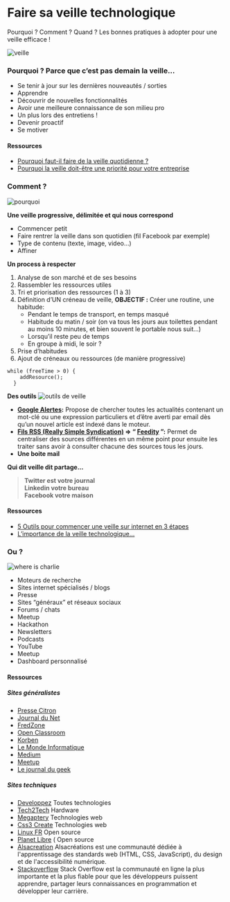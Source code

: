 # Faire sa veille technologique

Pourquoi ? Comment ? Quand ? Les bonnes pratiques à adopter pour une veille efficace !

![veille](https://gwenvaelauger.files.wordpress.com/2018/01/veille-technologique-660x330.jpg)

### Pourquoi ? Parce que c’est pas demain la veille...

- Se tenir à jour sur les dernières nouveautés / sorties
- Apprendre
- Découvrir de nouvelles fonctionnalités
- Avoir une meilleure connaissance de son milieu pro
- Un plus lors des entretiens !
- Devenir proactif
- Se motiver

#### Ressources

* [Pourquoi faut-il faire de la veille quotidienne ?](http://www.dynamique-mag.com/article/pourquoi-faut-faire-veille-quotidienne.8275)
* [Pourquoi la veille doit-être une priorité pour votre entreprise](http://blog.alerti.com/fr/2013/05/pourquoi-la-veille-doit-etre-une-priorite-pour-votre-entreprise/)

### Comment ?

![pourquoi](https://rof.univ-amu.fr/rof-web/upload/master-VTI1517244257648.jpg)

**Une veille progressive, délimitée et qui nous correspond**

- Commencer petit
- Faire rentrer la veille dans son quotidien (fil Facebook par exemple)
- Type de contenu (texte, image, video…)
- Affiner

**Un process à respecter**
1. Analyse de son marché et de ses besoins
2. Rassembler les ressources utiles
3. Tri et priorisation des ressources (1 à 3)
4. Définition d’UN créneau de veille, **OBJECTIF :** Créer une routine, une habitude: 
	- Pendant le temps de transport, en temps masqué
	- Habitude du matin / soir (on va tous les jours aux toilettes pendant au moins 10 minutes, et bien souvent le portable nous suit...)
	- Lorsqu’il reste peu de temps
	- En groupe à midi, le soir ?
5. Prise d’habitudes
6. Ajout de créneaux ou ressources (de manière progressive)
```
while (freeTime > 0) {
	addResource();
  }
```

**Des outils**
![outils de veille](https://artkeos.com/wp-content/uploads/2017/08/article-10-conseils-pour-faire-votre-veille-technologique.jpg)
- **[Google Alertes](https://www.google.fr/alerts):** Propose de chercher toutes les actualités contenant un mot-clé ou une expression particuliers et d’être averti par email dès qu’un nouvel article est indexé dans le moteur.
- **[Fils RSS (Really Simple Syndication)](https://bonnenouvelle.fr/Les-flux-RSS-qu-est-ce-que-c-est.html) ⇒ “ [Feedity](https://feedly.com/) ”:** Permet de centraliser des sources différentes en un même point pour ensuite les traiter sans avoir à consulter chacune des sources tous les jours.
- **Une boite mail**

**Qui dit veille dit partage...**
> **Twitter est votre journal**  
> **Linkedin votre bureau**  
> **Facebook votre maison**  

#### Ressources

* [5 Outils pour commencer une veille sur internet en 3 étapes](https://toiledefond.net/5-outils-pour-commencer-une-veille-sur-internet/)
* [L’importance de la veille technologique…](https://www.luc-sanchez.fr/2016/05/limportance-de-veille-technologique/#.W50aPEUzZ-V)

### Ou ?

![where is charlie](https://ninachani.files.wordpress.com/2015/01/invasion_charlie.jpg)

- Moteurs de recherche
- Sites internet spécialisés / blogs
- Presse
- Sites “généraux” et réseaux sociaux
- Forums / chats
- Meetup
- Hackathon
- Newsletters
- Podcasts
- YouTube
- Meetup
- Dashboard personnalisé

#### Ressources

##### **Sites généralistes**
* [Presse Citron](http://presse-citron.net/) 
* [Journal du Net](http://www.journaldunet.com/) 
* [FredZone](http://fredzone.org/) 
* [Open Classroom](http://openclassrooms.com/) 
* [Korben](http://korben.info/) 
* [Le Monde Informatique](http://www.lemondeinformatique.fr/) 
* [Medium](https://medium.com/)
* [Meetup](https://www.meetup.com/fr-FR/)
* [Le journal du geek](https://www.journaldugeek.com/)

##### **Sites techniques**
* [Developpez](http://developpez.com/) 
	Toutes technologies
* [Tech2Tech](http://www.tech2tech.fr/) 
	Hardware
* [Megaptery](http://www.megaptery.com/) 
	Technologies web
* [Css3 Create](http://www.css3create.com/) 
	Technologies web
* [Linux FR](http://linuxfr.org/) 
	Open source
* [Planet Libre](http://www.planet-libre.org/) (
	Open source
* [Alsacreation](https://www.alsacreations.com/)
	Alsacréations est une communauté dédiée à l'apprentissage des standards web (HTML, CSS, JavaScript), du design et de l'accessibilité numérique.
* [Stackoverflow](https://stackoverflow.com/)
	Stack Overflow est la communauté en ligne la plus importante et la plus fiable pour que les développeurs puissent apprendre, partager leurs connaissances en programmation et développer leur carrière.
